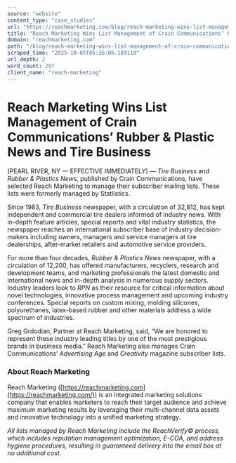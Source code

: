 ```yaml
---
source: "website"
content_type: "case_studies"
url: "https://reachmarketing.com/blog/reach-marketing-wins-list-management-of-crain-communications-rubber-plastic-news-and-tire-business/"
title: "Reach Marketing Wins List Management of Crain Communications’ Rubber & Plastic News and Tire Business"
domain: "reachmarketing.com"
path: "/blog/reach-marketing-wins-list-management-of-crain-communications-rubber-plastic-news-and-tire-business/"
scraped_time: "2025-10-05T05:26:06.189110"
url_depth: 2
word_count: 297
client_name: "reach-marketing"
---
```


# Reach Marketing Wins List Management of Crain Communications’ Rubber & Plastic News and Tire Business

(PEARL RIVER, NY — EFFECTIVE IMMEDIATELY) — _Tire Business_ and _Rubber & Plastics News_, published by Crain Communications, have selected Reach Marketing to manage their subscriber mailing lists. These lists were formerly managed by Statlistics.

Since 1983, _Tire Business_ newspaper, with a circulation of 32,812, has kept independent and commercial tire dealers informed of industry news. With in-depth feature articles, special reports and vital industry statistics, the newspaper reaches an international subscriber base of industry decision-makers including owners, managers and service managers at tire dealerships, after-market retailers and automotive service providers.

For more than four decades, _Rubber & Plastics News_ newspaper, with a circulation of 12,200, has offered manufacturers, recyclers, research and development teams, and marketing professionals the latest domestic and international news and in-depth analysis in numerous supply sectors. Industry leaders look to _RPN_ as their resource for critical information about novel technologies, innovative process management and upcoming industry conferences. Special reports on custom mixing, molding silicones, polyurethanes, latex-based rubber and other materials address a wide spectrum of industries.

Greg Grdodian, Partner at Reach Marketing, said, “We are honored to represent these industry leading titles by one of the most prestigious brands in business media.” Reach Marketing also manages Crain Communications’ _Advertising Age_ and _Creativity_ magazine subscriber lists.

### About Reach Marketing

Reach Marketing ([https://reachmarketing.com](https://reachmarketing.com/)) is an integrated marketing solutions company that enables marketers to reach their target audience and achieve maximum marketing results by leveraging their multi-channel data assets and innovative technology into a unified marketing strategy.

*All lists managed by Reach Marketing include the ReachVerify© process, which includes reputation management optimization, E-COA, and address hygiene procedures, resulting in guaranteed delivery into the email box at no additional cost.*